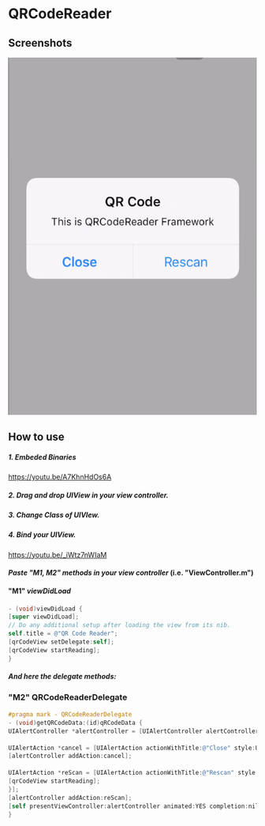 QRCodeReader
===========
## Screenshots
[![ScreenShot](https://raw.githubusercontent.com/VivekVithlani/QRCodeReader/master/ScanQRCode.png)](https://youtu.be/HEnNMDQ58HU)

## How to use
##### 1. Embeded Binaries
https://youtu.be/A7KhnHdOs6A

##### 2. Drag and drop UIView in your view controller.
##### 3. Change Class of UIVIew.
##### 4. Bind your UIView.
https://youtu.be/_iWtz7nWIaM


#### *Paste "M1, M2" methods in your view controller* (i.e. "ViewController.m")

#### "M1" *viewDidLoad*
```objective-c
- (void)viewDidLoad {
[super viewDidLoad];
// Do any additional setup after loading the view from its nib.
self.title = @"QR Code Reader";
[qrCodeView setDelegate:self];
[qrCodeView startReading];
}
```

##### And here the delegate methods:
### "M2" QRCodeReaderDelegate
```objective-c
#pragma mark - QRCodeReaderDelegate
- (void)getQRCodeData:(id)qRCodeData {
UIAlertController *alertController = [UIAlertController alertControllerWithTitle:@"QR Code" message:qRCodeData preferredStyle:UIAlertControllerStyleAlert];

UIAlertAction *cancel = [UIAlertAction actionWithTitle:@"Close" style:UIAlertActionStyleDefault handler:nil];
[alertController addAction:cancel];

UIAlertAction *reScan = [UIAlertAction actionWithTitle:@"Rescan" style:UIAlertActionStyleDefault handler:^(UIAlertAction * _Nonnull action) {
[qrCodeView startReading];
}];
[alertController addAction:reScan];
[self presentViewController:alertController animated:YES completion:nil];
}
```
